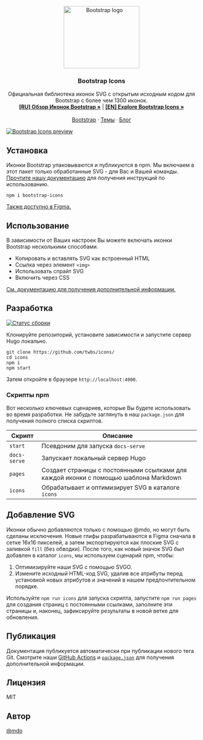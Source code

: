<p align="center">
  <a href="https://v5.getbootstrap.com/">
    <img src="https://v5.getbootstrap.com/docs/5.0/assets/brand/bootstrap-logo-shadow.png" alt="Bootstrap logo" width="200" height="165">
  </a>
</p>

<h3 align="center">Bootstrap Icons</h3>

<p align="center">
  Официальная библиотека иконок SVG с открытым исходным кодом для Bootstrap с более чем 1300 иконок.
  <br>
  <a href="https://icons.getbootstrap.su/"><strong>[RU] Обзор Иконок Bootstrap »</strong></a> | <a href="https://icons.getbootstrap.su/"><strong>[EN] Explore Bootstrap Icons »</strong></a>
  <br>
  <br>
  <a href="https://getbootstrap.su/">Bootstrap</a>
  ·
  <a href="https://themes.getbootstrap.com/">Темы</a>
  ·
  <a href="https://blog.getbootstrap.com/">Блог</a>
  <br>
</p>

[![Bootstrap Icons preview](https://github.com/twbs/icons/blob/main/.github/preview.png)](https://icons.getbootstrap.com)

## Установка

Иконки Bootstrap упаковываются и публикуются в npm. Мы включаем в этот пакет только обработанные SVG - для Вас и Вашей команды. [Прочтите нашу документацию](https://icons.getbootstrap.su/) для получения инструкций по использованию.

```shell
npm i bootstrap-icons
```

[Также доступно в Figma.](https://www.figma.com/community/file/972989644486753519/Bootstrap-Icons-v1.5.0)

## Использование

В зависимости от Ваших настроек Вы можете включать иконки Bootstrap несколькими способами.

- Копировать и вставлять SVG как встроенный HTML
- Ссылка через элемент `<img>`
- Использовать спрайт SVG
- Включить через CSS

[См. документацию для получения дополнительной информации.](https://icons.getbootstrap.su/#использование)

## Разработка

[![Статус сборки](https://github.com/twbs/icons/workflows/Tests/badge.svg)](https://github.com/twbs/icons/actions?workflow=Tests)

Клонируйте репозиторий, установите зависимости и запустите сервер Hugo локально.

```shell
git clone https://github.com/twbs/icons/
cd icons
npm i
npm start
```

Затем откройте в браузере `http://localhost:4000`.

### Скрипты npm

Вот несколько ключевых сценариев, которые Вы будете использовать во время разработки. Не забудьте заглянуть в наш `package.json` для получения полного списка скриптов.

| Скрипт       | Описание |
| ------------ | --- |
| `start`      | Псевдоним для запуска `docs-serve` |
| `docs-serve` | Запускает локальный сервер Hugo |
| `pages`      | Создает страницы с постоянными ссылками для каждой иконки с помощью шаблона Markdown |
| `icons`      | Обрабатывает и оптимизирует SVG в каталоге `icons` |

## Добавление SVG

Иконки обычно добавляются только с помощью @mdo, но могут быть сделаны исключения. Новые глифы разрабатываются в Figma сначала в сетке 16x16 пикселей, а затем экспортируются как плоские SVG с заливкой `fill` (без обводки). После того, как новый значок SVG был добавлен в каталог `icons`, мы используем сценарий npm, чтобы:

1. Оптимизируйте наши SVG с помощью SVGO.
2. Измените исходный HTML-код SVG, удалив все атрибуты перед установкой новых атрибутов и значений в нашем предпочтительном порядке.

Используйте `npm run icons` для запуска скрипта, запустите `npm run pages` для создания страниц с постоянными ссылками, заполните эти страницы и, наконец, зафиксируйте результаты в новой ветке для обновления.

## Публикация

Документация публикуется автоматически при публикации нового тега Git. Смотрите наши [GitHub Actions](https://github.com/twbs/icons/tree/main/.github/workflows) и [`package.json`](https://github.com/twbs/icons/blob/main/package.json) для получения дополнительной информации.

## Лицензия

MIT

## Автор

[@mdo](https://github.com/mdo)
